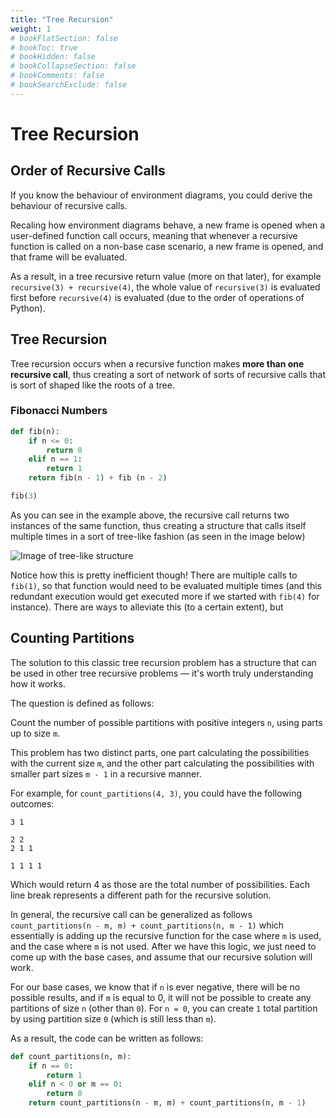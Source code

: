 ```yaml
---
title: "Tree Recursion"
weight: 1
# bookFlatSection: false
# bookToc: true
# bookHidden: false
# bookCollapseSection: false
# bookComments: false
# bookSearchExclude: false
---
```


# Tree Recursion

## Order of Recursive Calls

If you know the behaviour of environment diagrams, you could derive the behaviour of recursive calls.

Recaling how environment diagrams behave, a new frame is opened when a user-defined function call occurs, meaning that whenever a recursive function is called on a non-base case scenario, a new frame is opened, and that frame will be evaluated.

As a result, in a tree recursive return value (more on that later), for example `recursive(3) + recursive(4)`, the whole value of `recursive(3)` is evaluated first before `recursive(4)` is evaluated (due to the order of operations of Python).

## Tree Recursion

Tree recursion occurs when a recursive function makes **more than one recursive call**, thus creating a sort of network of sorts of recursive calls that is sort of shaped like the roots of a tree.

### Fibonacci Numbers

```python
def fib(n):
    if n <= 0:
        return 0
    elif n == 1:
        return 1
    return fib(n - 1) + fib (n - 2)

fib(3)
```

As you can see in the example above, the recursive call returns two instances of the same function, thus creating a structure that calls itself multiple times in a sort of tree-like fashion (as seen in the image below)

![Image of tree-like structure](https://i.imgur.com/IKrvPha.png)

Notice how this is pretty inefficient though! There are multiple calls to `fib(1)`, so that function would need to be evaluated multiple times (and this redundant execution would get executed more if we started with `fib(4)` for instance). There are ways to alleviate this (to a certain extent), but 

## Counting Partitions

The solution to this classic tree recursion problem has a structure that can be used in other tree recursive problems — it's worth truly understanding how it works.

The question is defined as follows:

Count the number of possible partitions with positive integers `n`, using parts up to size `m`.

This problem has two distinct parts, one part calculating the possibilities with the current size `m`, and the other part calculating the possibilities with smaller part sizes `m - 1` in a recursive manner.

For example, for `count_partitions(4, 3)`, you could have the following outcomes:

```
3 1

2 2
2 1 1

1 1 1 1
```

Which would return 4 as those are the total number of possibilities. Each line break represents a different path for the recursive solution.

In general, the recursive call can be generalized as follows `count_partitions(n - m, m) + count_partitions(n, m - 1)` which essentially is adding up the recursive function for the case where `m` is used, and the case where `m` is not used. After we have this logic, we just need to come up with the base cases, and assume that our recursive solution will work.

For our base cases, we know that if `n` is ever negative, there will be no possible results, and if `m` is equal to 0, it will not be possible to create any partitions of size `n` (other than `0`). For `n = 0`, you can create `1` total partition by using partition size `0` (which is still less than `m`).

As a result, the code can be written as follows:

```python
def count_partitions(n, m):
    if n == 0:
        return 1
    elif n < 0 or m == 0:
        return 0
    return count_partitions(n - m, m) + count_partitions(n, m - 1)
```




